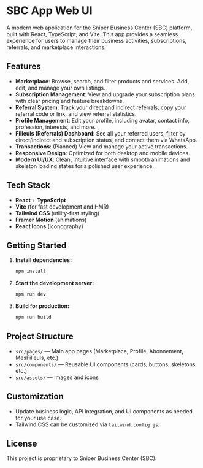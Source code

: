 # SBC App Web UI

A modern web application for the Sniper Business Center (SBC) platform, built with React, TypeScript, and Vite. This app provides a seamless experience for users to manage their business activities, subscriptions, referrals, and marketplace interactions.

## Features

- **Marketplace**: Browse, search, and filter products and services. Add, edit, and manage your own listings.
- **Subscription Management**: View and upgrade your subscription plans with clear pricing and feature breakdowns.
- **Referral System**: Track your direct and indirect referrals, copy your referral code or link, and view referral statistics.
- **Profile Management**: Edit your profile, including avatar, contact info, profession, interests, and more.
- **Filleuls (Referrals) Dashboard**: See all your referred users, filter by direct/indirect and subscription status, and contact them via WhatsApp.
- **Transactions**: (Planned) View and manage your active transactions.
- **Responsive Design**: Optimized for both desktop and mobile devices.
- **Modern UI/UX**: Clean, intuitive interface with smooth animations and skeleton loading states for a polished user experience.

## Tech Stack

- **React** + **TypeScript**
- **Vite** (for fast development and HMR)
- **Tailwind CSS** (utility-first styling)
- **Framer Motion** (animations)
- **React Icons** (iconography)

## Getting Started

1. **Install dependencies:**
   ```bash
   npm install
   ```
2. **Start the development server:**
   ```bash
   npm run dev
   ```
3. **Build for production:**
   ```bash
   npm run build
   ```

## Project Structure

- `src/pages/` — Main app pages (Marketplace, Profile, Abonnement, MesFilleuls, etc.)
- `src/components/` — Reusable UI components (cards, buttons, skeletons, etc.)
- `src/assets/` — Images and icons

## Customization

- Update business logic, API integration, and UI components as needed for your use case.
- Tailwind CSS can be customized via `tailwind.config.js`.

## License

This project is proprietary to Sniper Business Center (SBC).
